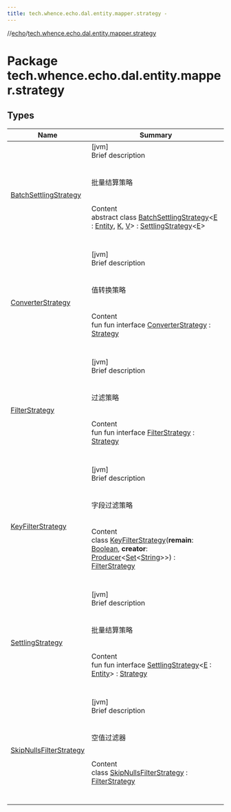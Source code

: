 ```yaml
---
title: tech.whence.echo.dal.entity.mapper.strategy -
---
```

//[echo](../index.md)/[tech.whence.echo.dal.entity.mapper.strategy](index.md)



# Package tech.whence.echo.dal.entity.mapper.strategy  


## Types  
  
|  Name|  Summary| 
|---|---|
| [BatchSettlingStrategy](-batch-settling-strategy/index.md)| [jvm]  <br>Brief description  <br><br><br>批量结算策略<br><br>  <br>Content  <br>abstract class [BatchSettlingStrategy](-batch-settling-strategy/index.md)<[E](-batch-settling-strategy/index.md) : [Entity](../tech.whence.echo.dal.entity/-entity/index.md), [K](-batch-settling-strategy/index.md), [V](-batch-settling-strategy/index.md)> : [SettlingStrategy](-settling-strategy/index.md)<[E](-batch-settling-strategy/index.md)>   <br><br><br>
| [ConverterStrategy](-converter-strategy/index.md)| [jvm]  <br>Brief description  <br><br><br>值转换策略<br><br>  <br>Content  <br>fun fun interface [ConverterStrategy](-converter-strategy/index.md) : [Strategy](../tech.whence.echo.strategy/-strategy/index.md)  <br><br><br>
| [FilterStrategy](-filter-strategy/index.md)| [jvm]  <br>Brief description  <br><br><br>过滤策略<br><br>  <br>Content  <br>fun fun interface [FilterStrategy](-filter-strategy/index.md) : [Strategy](../tech.whence.echo.strategy/-strategy/index.md)  <br><br><br>
| [KeyFilterStrategy](-key-filter-strategy/index.md)| [jvm]  <br>Brief description  <br><br><br>字段过滤策略<br><br>  <br>Content  <br>class [KeyFilterStrategy](-key-filter-strategy/index.md)(**remain**: [Boolean](https://kotlinlang.org/api/latest/jvm/stdlib/kotlin/-boolean/index.html), **creator**: [Producer](../tech.whence.echo.function/-producer/index.md)<[Set](https://kotlinlang.org/api/latest/jvm/stdlib/kotlin.collections/-set/index.html)<[String](https://kotlinlang.org/api/latest/jvm/stdlib/kotlin/-string/index.html)>>) : [FilterStrategy](-filter-strategy/index.md)  <br><br><br>
| [SettlingStrategy](-settling-strategy/index.md)| [jvm]  <br>Brief description  <br><br><br>批量结算策略<br><br>  <br>Content  <br>fun fun interface [SettlingStrategy](-settling-strategy/index.md)<[E](-settling-strategy/index.md) : [Entity](../tech.whence.echo.dal.entity/-entity/index.md)> : [Strategy](../tech.whence.echo.strategy/-strategy/index.md)  <br><br><br>
| [SkipNullsFilterStrategy](-skip-nulls-filter-strategy/index.md)| [jvm]  <br>Brief description  <br><br><br>空值过滤器<br><br>  <br>Content  <br>class [SkipNullsFilterStrategy](-skip-nulls-filter-strategy/index.md) : [FilterStrategy](-filter-strategy/index.md)  <br><br><br>

